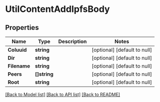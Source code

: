 # UtilContentAddIpfsBody

## Properties
Name | Type | Description | Notes
------------ | ------------- | ------------- | -------------
**Coluuid** | **string** |  | [optional] [default to null]
**Dir** | **string** |  | [optional] [default to null]
**Filename** | **string** |  | [optional] [default to null]
**Peers** | **[]string** |  | [optional] [default to null]
**Root** | **string** |  | [optional] [default to null]

[[Back to Model list]](../README.md#documentation-for-models) [[Back to API list]](../README.md#documentation-for-api-endpoints) [[Back to README]](../README.md)


